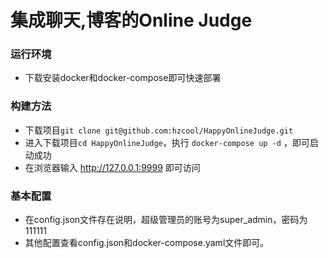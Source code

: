 # 集成聊天,博客的Online Judge

### 运行环境
- 下载安装docker和docker-compose即可快速部署
### 构建方法
- 下载项目```git clone git@github.com:hzcool/HappyOnlineJudge.git```
- 进入下载项目```cd HappyOnlineJudge```，执行 ```docker-compose up -d```  ，即可启动成功
- 在浏览器输入 http://127.0.0.1:9999 即可访问


### 基本配置
- 在config.json文件存在说明，超级管理员的账号为super_admin，密码为111111
- 其他配置查看config.json和docker-compose.yaml文件即可。


